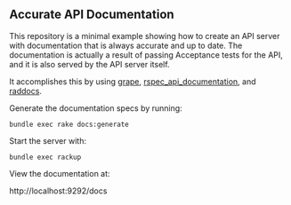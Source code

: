 ## Accurate API Documentation

This repository is a minimal example showing how to create an API server with documentation that is always accurate and up to date.  The documentation is actually a result of passing Acceptance tests for the API, and it is also served by the API server itself.

It accomplishes this by using [grape](https://github.com/intridea/grape), [rspec\_api\_documentation](https://github.com/zipmark/rspec_api_documentation), and [raddocs](https://github.com/smartlogic/raddocs).


Generate the documentation specs by running:

`bundle exec rake docs:generate`

Start the server with:

`bundle exec rackup`

View the documentation at:

http://localhost:9292/docs
